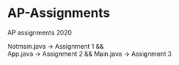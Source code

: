 # AP-Assignments
AP assignments 2020


Notmain.java -> Assignment 1           &&  
App.java -> Assignment 2               &&
Main.java -> Assignment 3
